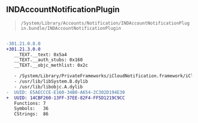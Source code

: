 ## INDAccountNotificationPlugin

> `/System/Library/Accounts/Notification/INDAccountNotificationPlugin.bundle/INDAccountNotificationPlugin`

```diff

-301.21.0.8.0
+301.21.3.0.0
   __TEXT.__text: 0x5a4
   __TEXT.__auth_stubs: 0x160
   __TEXT.__objc_methlist: 0x2c

   - /System/Library/PrivateFrameworks/iCloudNotification.framework/iCloudNotification
   - /usr/lib/libSystem.B.dylib
   - /usr/lib/libobjc.A.dylib
-  UUID: E5AECCCE-E160-34B0-A654-2C302D194E30
+  UUID: 14CBF260-13FF-37EE-82F4-FF5D1219C9CC
   Functions: 7
   Symbols:   36
   CStrings:  86

```
